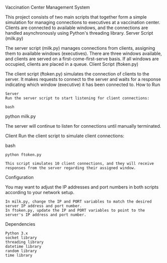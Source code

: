 Vaccination Center Management System

This project consists of two main scripts that together form a simple simulation for managing connections to executives at a vaccination center. Clients are connected to available windows, and the connections are handled asynchronously using Python's threading library.
Server Script (milk.py)

The server script (milk.py) manages connections from clients, assigning them to available windows (executives). There are three windows available, and clients are served on a first-come-first-serve basis. If all windows are occupied, clients are placed in a queue.
Client Script (ftoken.py)

The client script (ftoken.py) simulates the connection of clients to the server. It makes requests to connect to the server and waits for a response indicating which window (executive) it has been connected to.
How to Run

    Server
    Run the server script to start listening for client connections:

    bash

python milk.py

The server will continue to listen for connections until manually terminated.

Client
Run the client script to simulate client connections:

bash

    python ftoken.py

    This script simulates 10 client connections, and they will receive responses from the server regarding their assigned window.

Configuration

You may want to adjust the IP addresses and port numbers in both scripts according to your network setup.

    In milk.py, change the IP and PORT variables to match the desired server IP address and port number.
    In ftoken.py, update the IP and PORT variables to point to the server's IP address and port number.

Dependencies

    Python 3.x
    socket library
    threading library
    datetime library
    random library
    time library
